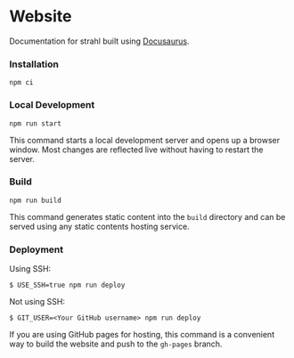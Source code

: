 # Website

Documentation for strahl built using [Docusaurus](https://docusaurus.io/).

### Installation

`npm ci`

### Local Development

`npm run start`

This command starts a local development server and opens up a browser window. Most changes are reflected live without having to restart the server.

### Build

`npm run build`

This command generates static content into the `build` directory and can be served using any static contents hosting service.

### Deployment

Using SSH:

```
$ USE_SSH=true npm run deploy
```

Not using SSH:

```
$ GIT_USER=<Your GitHub username> npm run deploy
```

If you are using GitHub pages for hosting, this command is a convenient way to build the website and push to the `gh-pages` branch.
